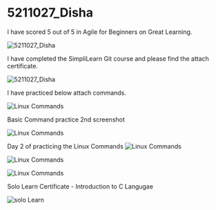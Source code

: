 # 5211027_Disha
I have scored 5 out of 5 in Agile for Beginners on Great Learning.

![5211027_Disha](./Agile_screenshot.png.png)


I have completed the SimpliLearn Git course and please find the attach certificate.

![5211027_Disha](./SimpliLearn_Git_Certificate.png)


I have practiced below attach commands.

![Linux Commands](./LINUX/linuxcommand.png)

Basic Command practice 2nd screenshot

![Linux Commands](./LINUX/Command2.png)

Day 2 of practicing the Linux Commands
![Linux Commands](./LINUX/day2.png)


![Linux Commands](./LINUX/linux2.png)


![Linux Commands](./LINUX/linux3.png)


Solo Learn Certificate - Introduction to C Langugae

![solo Learn](./Solo_Learn/sololearn_certificate.jpeg)


